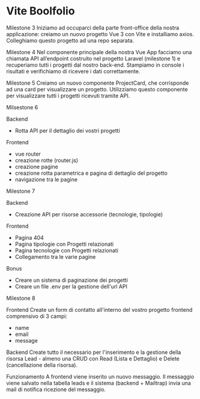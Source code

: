 # Vite Boolfolio

Milestone 3
Iniziamo ad occuparci della parte front-office della nostra applicazione: creiamo un nuovo progetto Vue 3 con Vite e installiamo axios.
Colleghiamo questo progetto ad una repo separata.

Milestone 4
Nel componente principale della nostra Vue App facciamo una chiamata API all’endpoint costruito nel progetto Laravel (milestone 1) e recuperiamo tutti i progetti dal nostro back-end.
Stampiamo in console i risultati e verifichiamo di ricevere i dati correttamente.

Milestone 5
Creiamo un nuovo componente ProjectCard, che corrisponde ad una card per visualizzare un progetto. Utilizziamo questo componente per visualizzare tutti i progetti ricevuti tramite API.

Milsestone 6

Backend
* Rotta API per il dettaglio dei vostri progetti

Frontend
* vue router
* creazione rotte (router.js)
* creazione pagine
* creazione rotta parametrica e pagina di dettaglio del progetto
* navigazione tra le pagine

Milestone 7

Backend
* Creazione API per risorse accessorie (tecnologie, tipologie)

Frontend
* Pagina 404
* Pagina tipologie con Progetti relazionati
* Pagina tecnologie con Progetti relazionati
* Collegamento tra le varie pagine

Bonus
* Creare un sistema di paginazione dei progetti
* Creare un file .env per la gestione dell'url API

Milestone 8

Frontend
Create un form di contatto all'interno del vostro progetto frontend comprensivo di 3 campi:
* name
* email
* message

Backend
Create tutto il necessario per l'inserimento e la gestione della risorsa Lead - almeno una CRUD con Read (Lista e Dettaglio) e Delete (cancellazione della risorsa).

Funzionamento
A frontend viene inserito un nuovo messaggio. Il messaggio viene salvato nella tabella leads e il sistema (backend + Mailtrap) invia una mail di notifica ricezione del messaggio.
